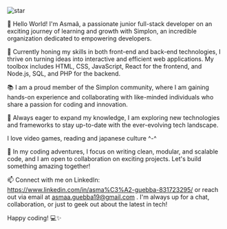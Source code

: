 ![star]([[https://github.com/yuuta2s/yuuta2s/assets/153719101/c6dc4bda-49bf-45fd-9ad4-d139298f47d0](https://cdn.dribbble.com/users/2457221/screenshots/19869130/media/f8afadb465862adf9279d21cacf44b03.gif))


👋 Hello World! I'm Asmaâ, a passionate junior full-stack developer on an exciting journey of learning and growth with Simplon, an incredible organization dedicated to empowering developers.

🚀 Currently honing my skills in both front-end and back-end technologies, I thrive on turning ideas into interactive and efficient web applications. My toolbox includes HTML, CSS, JavaScript, React for the frontend, and Node.js, SQL, and PHP for the backend.

📚 I am a proud member of the Simplon community, where I am gaining hands-on experience and collaborating with like-minded individuals who share a passion for coding and innovation.

🌱 Always eager to expand my knowledge, I am exploring new technologies and frameworks to stay up-to-date with the ever-evolving tech landscape.

I love video games, reading and japanese culture ^-^

🔧 In my coding adventures, I focus on writing clean, modular, and scalable code, and I am open to collaboration on exciting projects. Let's build something amazing together!

📫 Connect with me on LinkedIn: https://www.linkedin.com/in/asma%C3%A2-guebba-831723295/ or reach out via email at asmaa.guebba19@gmail.com . I'm always up for a chat, collaboration, or just to geek out about the latest in tech!

Happy coding! 💻✨

